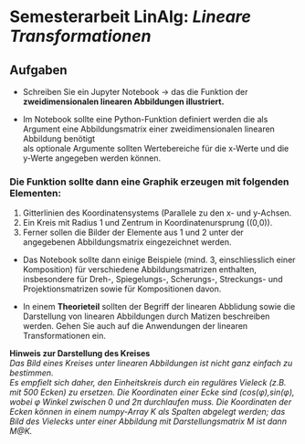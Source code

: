 # Semesterarbeit LinAlg: *Lineare Transformationen*

## Aufgaben

- Schreiben Sie ein Jupyter Notebook -> das die Funktion der **zweidimensionalen linearen Abbildungen illustriert.**

- Im Notebook sollte eine Python-Funktion definiert werden
   die als Argument eine Abbildungsmatrix einer zweidimensionalen linearen Abbildung benötigt  
   als optionale Argumente sollten Wertebereiche für die x-Werte und die y-Werte angegeben werden können.  

### Die Funktion sollte dann **eine Graphik** erzeugen mit folgenden Elementen:

1. Gitterlinien des Koordinatensystems (Parallele zu den x- und y-Achsen.
2. Ein Kreis mit Radius 1 und Zentrum in Koordinatenursprung ((0,0)).
3. Ferner sollen die Bilder der Elemente aus 1 und 2 unter der angegebenen Abbildungsmatrix eingezeichnet werden.  


- Das Notebook sollte dann einige Beispiele (mind. 3, einschliesslich einer Komposition) für verschiedene Abbildungsmatrizen enthalten, insbesondere für Dreh-, Spiegelungs-, Scherungs-, Streckungs- und Projektionsmatrizen sowie für Kompositionen davon.

- In einem **Theorieteil** sollten der Begriff der linearen Abblidung sowie die Darstellung von linearen Abbildungen durch Matizen beschreiben werden. Gehen Sie auch auf die Anwendungen der linearen Transformationen ein.

**Hinweis zur Darstellung des Kreises**  
*Das Bild eines Kreises unter linearen Abbildungen ist nicht ganz einfach zu bestimmen.*    
*Es empfielt sich daher, den Einheitskreis durch ein reguläres Vieleck (z.B. mit 500 Ecken) zu ersetzen. Die Koordinaten einer Ecke sind (cos(φ),sin(φ), wobei φ Winkel zwischen 0 und 2π durchlaufen muss. Die Koordinaten der Ecken können in einem numpy-Array K als Spalten abgelegt werden; das Bild des Vielecks unter einer Abbildung mit Darstellungsmatrix M ist dann M@K.* 

